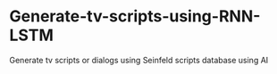 # Generate-tv-scripts-using-RNN-LSTM
Generate tv scripts or dialogs using Seinfeld scripts database using AI
